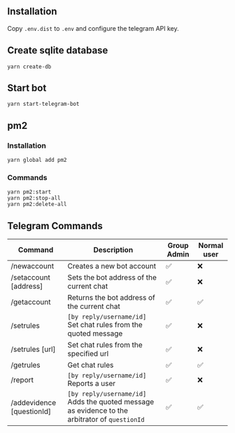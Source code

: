 ## Installation

Copy `.env.dist` to `.env` and configure the telegram API key.

## Create sqlite database

`yarn create-db`

## Start bot

`yarn start-telegram-bot`

## pm2

### Installation

`yarn global add pm2`

### Commands

```
yarn pm2:start
yarn pm2:stop-all
yarn pm2:delete-all
```


## Telegram Commands

Command | Description | Group Admin | Normal user
--- | --- | --- | ---
/newaccount | Creates a new bot account | ✅ | ❌
/setaccount [address]| Sets the bot address of the current chat | ✅ | ❌
/getaccount | Returns the bot address of the current chat | ✅ | ✅
/setrules | `[by reply/username/id]`  Set chat rules from the quoted message | ✅ | ❌
/setrules [url] | Set chat rules from the specified url | ✅ | ❌
/getrules | Get chat rules | ✅ | ✅
/report | `[by reply/username/id]`  Reports a user | ✅ | ❌
/addevidence [questionId] | `[by reply/username/id]` Adds the quoted message as evidence to the arbitrator of `questionId` | ✅ | ✅
